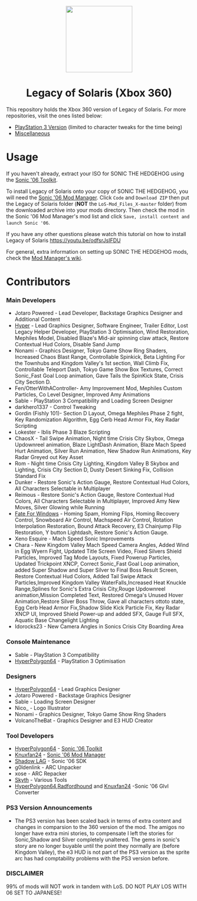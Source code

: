 <p align="center">
    <a href="https://github.com/LostLegacyTeam/LoS-Mod_Files_X/blob/master/">
        <img height="180px" src="https://github.com/LostLegacyTeam/LoS-Mod_Files_X/blob/master/logo.png" />
    </a>
</p>

<h1 align="center">Legacy of Solaris (Xbox 360)</h1>

This repository holds the Xbox 360 version of Legacy of Solaris. For more repositories, visit the ones listed below:
- [PlayStation 3 Version](https://github.com/LostLegacyTeam/LoS-Mod_Files_PS) (limited to character tweaks for the time being)
- [Miscellaneous](https://github.com/LostLegacyTeam/LoS-Miscellaneous)

# Usage
If you haven't already, extract your ISO for SONIC THE HEDGEHOG using the [Sonic '06 Toolkit](https://github.com/HyperPolygon64/Sonic-06-Toolkit).

To install Legacy of Solaris onto your copy of SONIC THE HEDGEHOG, you will need the [Sonic '06 Mod Manager](https://github.com/Knuxfan24/Sonic-06-Mod-Manager). Click `Code` and `Download ZIP` then put the Legacy of Solaris folder (**NOT** the `LoS-Mod_Files_X-master` folder) from the downloaded archive into your mods directory. Then check the mod in the Sonic '06 Mod Manager's mod list and click `Save, install content and launch Sonic '06`.

If you have any other questions please watch this tutorial on how to install Legacy of Solaris
https://youtu.be/odfsrJsIFDU

For general, extra information on setting up SONIC THE HEDGEHOG mods, check the [Mod Manager's wiki](https://github.com/Knuxfan24/Sonic-06-Mod-Manager/wiki).

# Contributors
### Main Developers
- Jotaro Powered - Lead Developer, Backstage Graphics Designer and Additional Content
- [Hyper](https://github.com/HyperPolygon64) - Lead Graphics Designer, Software Engineer, Trailer Editor, Lost Legacy Helper Developer, PlayStation 3 Optimisation, Wind Restoration, Mephiles Model, Disabled Blaze's Mid-air spinning claw attack, Restore Contextual Hud Colors, Disable Sand Jump 
- Nonami - Graphics Designer, Tokyo Game Show Ring Shaders, Increased Chaos Blast Range, Controllable Spinkick, Beta Lighting For the Townhubs and Kingdom Valley's 1st section, Wall Climb Fix, Controllable Teleport Dash, Tokyo Game Show Box Textures, Correct Sonic_Fast Goal Loop animation, Gave Tails the SpinKick State, Crisis City Section D.
- Fen/OtterWithAController- Amy Improvement Mod, Mephiles Custom Particles, Co Level Designer, Improved Amy Animations
- Sable - PlayStation 3 Compatibility and Loading Screen Designer
- darkhero1337 - Control Tweaking 
- Gordin (Fishly 101)- Section D Layout, Omega Mephiles Phase 2 fight, Key Randomization Algorithm, Egg Cerb Head Armor Fix, Key Radar Scripting
- Lokester - Iblis Phase 3 Blaze Scripting
- ChaosX - Tail Swipe Animation, Night time Crisis City Skybox, Omega Updownreel animation, Blaze LightDash Animation, Blaze Mach Speed Hurt Animation, Silver Run Animation, New Shadow Run Animations, Key Radar Greyed out Key Asset
- Rom    - Night time Crisis City Lighting, Kingdom Valley B Skybox and Lighting, Crisis City Section D, Dusty Desert Sinking Fix, Collision Standard Fix
- Dunker - Restore Sonic's Action Gauge, Restore Contextual Hud Colors, All Characters Selectable in Multiplayer
- Reimous - Restore Sonic's Action Gauge, Restore Contextual Hud Colors, All Characters Selectable in Multiplayer, Improved Amy New Moves, Silver Glowing while Running
- [Fate For Windows](https://github.com/FateForWindows) - Homing Spam, Homing Flips, Homing Recovery Control, Snowboard Air Control, Machspeed Air Control, Rotation Interpolation Restoration, Bound Attack Recovery, E3 Chainjump Flip Restoration, Y button Lightdash, Restore Sonic's Action Gauge. 
- Xeno Esquire - Mach Speed Sonic Improvements
- Chara - New Kingdom Valley Mach Speed Camera  Angles, Added Wind in Egg Wyern Fight, Updated Title Screen Video, Fixed Silvers Shield Particles, Improved Tag Mode Layouts, Fixed Powerup Particles, Updated Trickpoint XNCP, Correct Sonic_Fast Goal Loop animation, added Super Shadow and Super Silver to Final Boss Result Screen, Restore Contextual Hud Colors, Added Tail Swipe Attack Particles,Improved Kingdom Valley WaterFalls,Increased Heat Knuckle Range,Splines for Sonic's Extra Crisis City,Rouge Updownreel animation,Mission Completed Text, Restored Omega's Unused Hover Animation,Restore Silver Boss Throw, Gave all characters ottoto state, Egg Cerb Head Armor Fix,Shadow Slide Kick Particle Fix, Key Radar XNCP UI, Improved Shield Power-up and added SFX, Gauge Full SFX, Aquatic Base Changelight Lighting
- Idorocks23 - New Camera Angles in Sonics Crisis City Boarding Area

### Console Maintenance
- Sable - PlayStation 3 Compatibility
- [HyperPolygon64](https://github.com/HyperPolygon64) - PlayStation 3 Optimisation

### Designers
- [HyperPolygon64](https://github.com/HyperPolygon64) - Lead Graphics Designer
- Jotaro Powered - Backstage Graphics Designer
- Sable - Loading Screen Designer
- Nico_ - Logo Illustrator 
- Nonami - Graphics Designer, Tokyo Game Show Ring Shaders
- VolcanoTheBat - Graphics Designer and E3 HUD Creator

### Tool Developers
- [HyperPolygon64](https://github.com/HyperPolygon64) - [Sonic '06 Toolkit](https://github.com/HyperPolygon64/Sonic-06-Toolkit)
- [Knuxfan24](https://github.com/Knuxfan24) - [Sonic '06 Mod Manager](https://github.com/Knuxfan24/Sonic-06-Mod-Manager)
- [Shadow LAG](https://github.com/lllsondowlll) - Sonic '06 SDK
- g0ldenlink - ARC Unpacker
- xose - ARC Repacker
- [Skyth](https://github.com/blueskythlikesclouds) - Various Tools
- [HyperPolygon64](https://github.com/HyperPolygon64),[Radfordhound](https://github.com/Radfordhound) and [Knuxfan24](https://github.com/Knuxfan24) -Sonic '06 Glvl Converter

### PS3 Version Announcements

- The PS3 version has been scaled back in terms of extra content and changes in comparsion to the 360 version of the mod. The amigos no longer have extra mini stories, to compensate I left the stories for Sonic,Shadow and Silver completely unaltered. The gems in sonic's story are no longer buyable until the point they normally are (before Kingdom Valley), the e3 HUD is not part of the PS3 version as the sprite arc has had comptability problems with the PS3 version before.

### DISCLAIMER

99% of mods will NOT work in tandem with LoS.
DO NOT PLAY LOS WITH 06 SET TO JAPANESE!